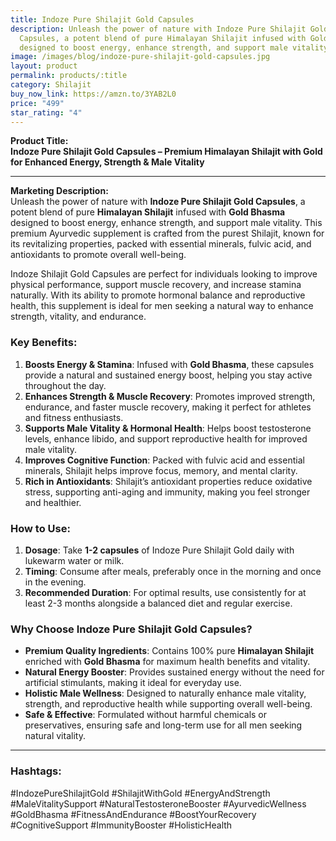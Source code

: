 ```yaml
---
title: Indoze Pure Shilajit Gold Capsules
description: Unleash the power of nature with Indoze Pure Shilajit Gold
  Capsules, a potent blend of pure Himalayan Shilajit infused with Gold Bhasma
  designed to boost energy, enhance strength, and support male vitality.
image: /images/blog/indoze-pure-shilajit-gold-capsules.jpg
layout: product
permalink: products/:title
category: Shilajit
buy_now_link: https://amzn.to/3YAB2L0
price: "499"
star_rating: "4"
---
```

**Product Title:**  
**Indoze Pure Shilajit Gold Capsules – Premium Himalayan Shilajit with Gold for Enhanced Energy, Strength & Male Vitality**

---

**Marketing Description:**  
Unleash the power of nature with **Indoze Pure Shilajit Gold Capsules**, a potent blend of pure **Himalayan Shilajit** infused with **Gold Bhasma** designed to boost energy, enhance strength, and support male vitality. This premium Ayurvedic supplement is crafted from the purest Shilajit, known for its revitalizing properties, packed with essential minerals, fulvic acid, and antioxidants to promote overall well-being.

Indoze Shilajit Gold Capsules are perfect for individuals looking to improve physical performance, support muscle recovery, and increase stamina naturally. With its ability to promote hormonal balance and reproductive health, this supplement is ideal for men seeking a natural way to enhance strength, vitality, and endurance. 

### **Key Benefits**:
1. **Boosts Energy & Stamina**: Infused with **Gold Bhasma**, these capsules provide a natural and sustained energy boost, helping you stay active throughout the day.
2. **Enhances Strength & Muscle Recovery**: Promotes improved strength, endurance, and faster muscle recovery, making it perfect for athletes and fitness enthusiasts.
3. **Supports Male Vitality & Hormonal Health**: Helps boost testosterone levels, enhance libido, and support reproductive health for improved male vitality.
4. **Improves Cognitive Function**: Packed with fulvic acid and essential minerals, Shilajit helps improve focus, memory, and mental clarity.
5. **Rich in Antioxidants**: Shilajit’s antioxidant properties reduce oxidative stress, supporting anti-aging and immunity, making you feel stronger and healthier.

### **How to Use**:
1. **Dosage**: Take **1-2 capsules** of Indoze Pure Shilajit Gold daily with lukewarm water or milk.
2. **Timing**: Consume after meals, preferably once in the morning and once in the evening.
3. **Recommended Duration**: For optimal results, use consistently for at least 2-3 months alongside a balanced diet and regular exercise.

### **Why Choose Indoze Pure Shilajit Gold Capsules?**
- **Premium Quality Ingredients**: Contains 100% pure **Himalayan Shilajit** enriched with **Gold Bhasma** for maximum health benefits and vitality.
- **Natural Energy Booster**: Provides sustained energy without the need for artificial stimulants, making it ideal for everyday use.
- **Holistic Male Wellness**: Designed to naturally enhance male vitality, strength, and reproductive health while supporting overall well-being.
- **Safe & Effective**: Formulated without harmful chemicals or preservatives, ensuring safe and long-term use for all men seeking natural vitality.

---

### **Hashtags**:  
#IndozePureShilajitGold #ShilajitWithGold #EnergyAndStrength #MaleVitalitySupport #NaturalTestosteroneBooster #AyurvedicWellness #GoldBhasma #FitnessAndEndurance #BoostYourRecovery #CognitiveSupport #ImmunityBooster #HolisticHealth
